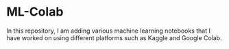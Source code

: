 # ML-Colab
In this repository, I am adding various machine learning notebooks that I have worked on using different platforms such as Kaggle and Google Colab.